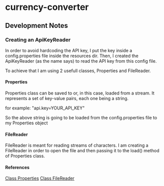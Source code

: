 # currency-converter

## Development Notes

### Creating an ApiKeyReader
In order to avoid hardcoding the API key, I put the key inside a
config.properties file inside the resources dir. Then, I created the
ApiKeyReader (as the name says) to read the API key from this config file.

To achieve that I am using 2 usefull classes, Properties and FileReader.

#### Properties
Properties class can be saved to or, in this case, loaded from a
stream. It represents a set of key-value pairs, each one being a string.

for example:
"api.key=YOUR_API_KEY"

So the above string is going to be loaded from the config.properties file to my
Properties object

#### FileReader
FileReader is meant for reading streams of characters. I am creating a
FileReader in order to open the file and then passing it to the load() method
of Properties class.

#### References
[Class Properties](https://docs.oracle.com/en/java/javase/22/docs/api/java.base/java/util/Properties.html)
[Class FileReader](https://docs.oracle.com/en/java/javase/22/docs/api/java.base/java/io/FileReader.html)

